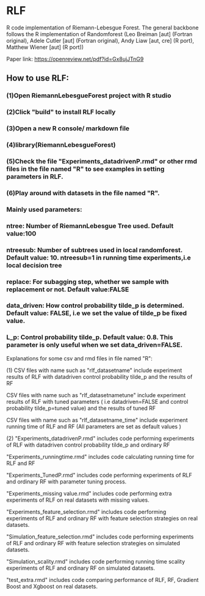 # RLF
R code implementation of Riemann-Lebesgue Forest. The general backbone follows the R implementation of Randomforest (Leo Breiman [aut] (Fortran original), Adele Cutler [aut] (Fortran original), Andy Liaw [aut, cre] (R port), Matthew Wiener [aut] (R port))

Paper link: https://openreview.net/pdf?id=Gx8ujJTnG9
## How to use RLF:

### (1)Open RiemannLebesgueForest project with R studio
### (2)Click "build" to install RLF locally
### (3)Open a new R console/ markdown file
### (4)library(RiemannLebesgueForest)
### (5)Check the file "Experiments_datadrivenP.rmd" or other rmd files in the file named "R" to see examples in  setting parameters in RLF.
### (6)Play around with datasets in the file named "R".
### Mainly used parameters: 
### ntree: Number of RiemannLebesgue Tree used. Default value:100
### ntreesub: Number of subtrees used in local randomforest. Default value: 10.  ntreesub=1 in running time experiments,i.e local decision tree
### replace: For subagging step, whether we sample with replacement or not. Default value:FALSE
### data_driven: How control probability tilde_p is determined. Default value: FALSE, i.e we set the value of tilde_p be fixed value.
### L_p: Control probability tilde_p. Default value: 0.8. This parameter is only useful when we set data_driven=FALSE.


Explanations for some csv and rmd files in file named "R":

(1)
CSV files with name such as "rlf_datasetname" include experiment results of RLF with datadriven control probability tilde_p and the results of RF

CSV files with name such as "rlf_datasetnametune" include experiment results of RLF with tuned parameters ( i.e datadriven=FALSE and control probability tilde_p=tuned value) and the results of tuned RF

CSV files with name such as "rlf_datasetname_time" include experiment running time of RLF and RF (All parameters are set as default values )

(2)
"Experiments_datadrivenP.rmd" includes code performing experiments of RLF with datadriven control probability tilde_p and ordinary RF

"Experiments_runningtime.rmd" includes code calculating running time for RLF and RF

"Experiments_TunedP.rmd" includes code performing experiments of RLF and ordinary RF with parameter tuning process.

"Experiments_missing value.rmd" includes code performing extra experiments of RLF on real datasets with missing values.

"Experiments_feature_selection.rmd" includes code performing experiments of RLF and ordinary RF with feature selection strategies on real datasets.

"Simulation_feature_selection.rmd" includes code performing experiments of RLF and ordinary RF with feature selection strategies on simulated datasets.

"Simulation_scality.rmd" includes code performing running time scality experiments of RLF and ordinary RF on simulated datasets.

"test_extra.rmd" includes code  comparing performance of RLF, RF, Gradient Boost and Xgboost on real datasets.
